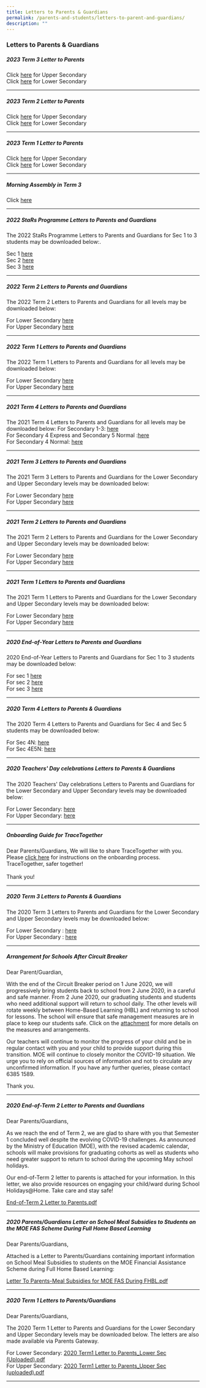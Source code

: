 ```yaml
---
title: Letters to Parents & Guardians
permalink: /parents-and-students/letters-to-parent-and-guardians/
description: ""
---
```

### Letters to Parents &amp; Guardians

##### 2023 Term 3 Letter to Parents

Click [here](/files/Letters%20to%20Parents%20&amp;%20Guardians/2023%20term%203%20letter%20to%20parents%20(upper%20sec).pdf) for Upper Secondary<br>
Click [here](/files/Letters%20to%20Parents%20&amp;%20Guardians/2023%20term%203%20letter%20to%20parents%20(lower%20sec).pdf) for Lower Secondary

<hr>

##### 2023 Term 2 Letter to Parents

Click [here](/files/Letters%20to%20Parents%20&amp;%20Guardians/2023%20term%202%20letter%20to%20parents_upper%20sec.pdf) for Upper Secondary<br>
Click [here](/files/Letters%20to%20Parents%20&amp;%20Guardians/2023%20term%202%20letter%20to%20parents_lower%20sec.pdf) for Lower Secondary

<hr>

##### 2023 Term 1 Letter to Parents

Click [here](/files/Letters%20to%20Parents%20&amp;%20Guardians/Updated%202023%20Term%201%20Letter%20to%20Parents%20(Upper%20Secondary).pdf) for Upper Secondary<br>
Click [here](/files/Letters%20to%20Parents%20&amp;%20Guardians/2023%20Term%201%20Letter%20to%20Parents%20(Lower%20Secondary).pdf) for Lower Secondary

<hr>

##### Morning Assembly in Term 3
Click [here](/files/Morning%20Assembly%20in%20Term%203.pdf)

<hr>

##### 2022 StaRs Programme Letters to Parents and Guardians

The 2022 StaRs Programme Letters to Parents and Guardians&nbsp;for&nbsp;Sec 1 to 3 students&nbsp;may be downloaded below:.

Sec 1 [here](/files/StaRs%20Prog%20Letter%20to%20Parents_Sec1.pdf) <br>
Sec 2 [here](/files/StaRs%20Prog%20Letter%20to%20Parents_Sec2.pdf) <br>
Sec 3 [here](/files/StaRs%20Prog%20Letter%20to%20Parents_Sec3.pdf)

<hr>

##### 2022 Term 2 Letters to Parents and Guardians
The 2022 Term 2 Letters to Parents and Guardians&nbsp;for all levels may be downloaded below:

For Lower Secondary [here](/files/2022%20Term%202%20Letter%20to%20Parents_Lower%20Sec.pdf) <br>
For Upper Secondary [here](/files/2022%20Term%202%20Letter%20to%20Parents_Upper%20Sec.pdf)

<hr>

##### 2022 Term 1 Letters to Parents and Guardians
The 2022 Term 1 Letters to Parents and Guardians&nbsp;for all levels may be downloaded below:

For Lower Secondary [here](/files/2022%20Term%201%20Letter%20to%20Parents_Lower%20Sec.pdf) <br>
For Upper Secondary [here](/files/2022%20Term%201%20Letter%20to%20Parents_Upper%20Sec.pdf)

<hr>

##### 2021 Term 4 Letters to Parents and Guardians
The 2021 Term 4 Letters to Parents and Guardians&nbsp;for all levels may be downloaded below:
For Secondary 1-3: [here](/files/2021%20Term%204%20Letter%20Sec%201%20to%203.pdf) <br>
For Secondary 4 Express and Secondary 5 Normal :[here](/files/SSS%202021%20Term%204%20Letter%20Sec%204E5N.pdf) <br>
For Secondary 4 Normal: [here](/files/SSS%202021%20Term%204%20Letter%20Sec%204N.pdf)

<hr>

##### 2021 Term 3 Letters to Parents and Guardians
The 2021 Term 3 Letters to Parents and Guardians&nbsp;for the Lower Secondary and Upper Secondary levels may be downloaded below:

For Lower Secondary [here](/files/2021_Term_3_Letter_Lower_Sec.pdf) <br>
For Upper Secondary [here](/files/2021_Term_3_Letter_Upper_Sec.pdf)

<hr>

##### 2021 Term 2 Letters to Parents and Guardians
The 2021 Term 2 Letters to Parents and Guardians&nbsp;for the Lower Secondary and Upper Secondary levels may be downloaded below:

For Lower Secondary [here](/files/Letter_to_Parents_Term_2_2021_Lower_Sec.pdf) <br>
For Upper Secondary [here](/files/Letter_to_Parents_Term_2_2021_Upper_Sec.pdf)

<hr>

##### 2021 Term 1 Letters to Parents and Guardians

The 2021 Term 1 Letters to Parents and Guardians&nbsp;for the Lower Secondary and Upper Secondary levels may be downloaded below:

For Lower Secondary [here](/files/Letter_to_Parents_Ter_1_2021_Lower_Sec.pdf) <br>
For Upper Secondary [here](/files/Letter_to_Parents_Term_1_2021_Upper_Sec.pdf)

<hr>

##### 2020 End-of-Year Letters to Parents and Guardians&nbsp;
2020&nbsp;End-of-Year Letters to Parents and Guardians for Sec 1 to 3 students may be downloaded below:

For sec 1 [here](/files/2020_End-of-Year_Letter_to_Parents_(Sec_1).pdf) <br>
For sec 2 [here](/files/2020_End-of-Year_Letter_to_Parents_(Sec_2).pdf) <br>
For sec 3 [here](/files/2020_End-of-Year_Letter_to_Parents_(Sec_3).pdf)

<hr>

##### 2020 Term 4 Letters to Parents &amp; Guardians
The 2020 Term 4 Letters to Parents and Guardians for Sec 4 and Sec 5 students may be downloaded below:

For Sec 4N: [here](/files/2020_Term_4_Letter_to_Parents_Sec_4N.pdf) <br>
For Sec 4E5N: [here](/files/2020_Term_4_Letter_to%20Parents_(Sec_4E5N)(Final).pdf)

<hr>

##### 2020 Teachers' Day celebrations Letters to Parents &amp; Guardians
The 2020 Teachers' Day celebrations Letters to Parents and Guardians for the Lower Secondary and Upper Secondary levels may be downloaded below:

For Lower Secondary: [here](/files/2020_Teachers_Day_celebrations_Letter_to_Parents_Lower_Sec.pdf) <br>
For Upper Secondary: [here](/files/2020_Teachers_Day_celebrations_Letter_to_Parents_Upper_Sec.pdf)

<hr>

##### Onboarding Guide for TraceTogether
Dear Parents/Guardians,
We will like to share TraceTogether with you. Please [click here](https://serangoonsec-moe-edu-sg-admin.cwp.sg/qql/slot/u179/Parents%20&amp;%20Students/TraceTogether%20Onboarding%20Guide%20for%20citizens.png) for instructions on the onboarding process. TraceTogether, safer together! 
<br> <br>
Thank you!

<hr>

##### 2020 Term 3 Letters to Parents &amp; Guardians
The 2020 Term 3 Letters to Parents and Guardians for the Lower Secondary and Upper Secondary levels may be downloaded below:

For Lower Secondary : [here](/files/2020%20Term%203%20Letter%20to%20Parents_Lower%20Sec%20(Final).pdf) <br>
For Upper Secondary : [here](/files/2020%20Term%203%20Letter%20to%20Parents_Upper%20Sec%20(Final).pdf)

<hr>

##### Arrangement for Schools After Circuit Breaker
Dear Parent/Guardian,

With the end of the Circuit Breaker period on 1 June 2020, we will progressively bring students back to school from 2 June 2020, in a careful and safe manner. From 2 June 2020, our graduating students and students who need additional support will return to school daily. The other levels will rotate weekly between Home-Based Learning (HBL) and returning to school for lessons. The school will ensure that safe management measures are in place to keep our students safe. Click on the&nbsp;[attachment](/files/SSS%2020200521%20Arrangement%20for%20Schools%20After%20Circuit%20Breaker.pdf)&nbsp;for more details on the measures and arrangements.

Our teachers will continue to monitor the progress of your child and be in regular contact with you and your child to provide support during this transition. MOE will continue to closely monitor the COVID-19 situation. We urge you to rely on official sources of information and not to circulate any unconfirmed information. If you have any further queries, please contact 6385 1589.

Thank you.

<hr>

##### 2020 End-of-Term 2 Letter to Parents and Guardians
Dear Parents/Guardians,

As we reach the end of Term 2, we are glad to share with you that Semester 1 concluded well despite the evolving COVID-19 challenges. As announced by the Ministry of Education (MOE), with the revised academic calendar, schools will make provisions for graduating cohorts as well as students who need greater support to return to school during the upcoming May school holidays.

Our end-of-Term 2 letter to parents is attached for your information. In this letter, we also provide resources on engaging your child/ward during School Holidays@Home. Take care and stay safe!

[End-of-Term 2 Letter to Parents.pdf](/files/SSS%2020200504%20End-of-Term%202%20Letter%20to%20Parents.pdf)

<hr>

##### 2020 Parents/Guardians Letter on School Meal Subsidies to Students on the MOE FAS Scheme During Full Home Based Learning
Dear Parents/Guardians,

Attached is a Letter to Parents/Guardians containing important information on School Meal Subsidies to students on the MOE Financial Assistance Scheme during Full Home Based Learning:

[Letter To Parents-Meal Subsidies for MOE FAS During FHBL.pdf](/files/LETTER%20TO%20PARENTS-MEAL%20SUBSIDIES%20FOR%20MOE%20FAS%20DURING%20FHBL.pdf)

<hr>

##### 2020 Term 1 Letters to Parents/Guardians
Dear Parents/Guardians,

The 2020 Term 1 Letter to Parents and Guardians for the Lower Secondary and Upper Secondary levels may be downloaded below. The letters are also made available via Parents Gateway.

For Lower Secondary: [2020 Term1 Letter to Parents_Lower Sec (Uploaded).pdf ](/files/2020%20Term1%20Letter%20to%20Parents_Lower%20Sec%20(Uploaded).pdf) <br>
For Upper Secondary: [2020 Term1 Letter to Parents_Upper Sec (uploaded).pdf ](/files/2020%20Term1%20Letter%20to%20Parents_Upper%20Sec%20(uploaded)v2.pdf)

<hr>